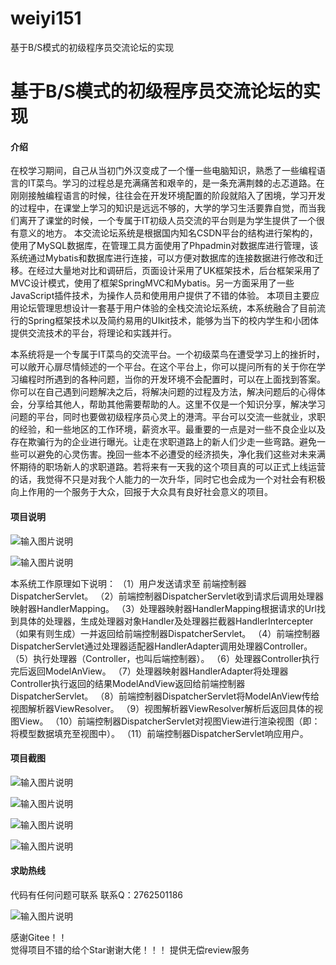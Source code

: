 # weiyi151
基于B/S模式的初级程序员交流论坛的实现

# 基于B/S模式的初级程序员交流论坛的实现




#### 介绍
在校学习期间，自己从当初门外汉变成了一个懂一些电脑知识，熟悉了一些编程语言的IT菜鸟。学习的过程总是充满痛苦和艰辛的，是一条充满荆棘的忐忑道路。在刚刚接触编程语言的时候，往往会在开发环境配置的阶段就陷入了困境，学习开发的过程中，在课堂上学习的知识是远远不够的，大学的学习生活要靠自觉，而当我们离开了课堂的时候，一个专属于IT初级人员交流的平台则是为学生提供了一个很有意义的地方。
本交流论坛系统是根据国内知名CSDN平台的结构进行架构的，使用了MySQL数据库，在管理工具方面使用了Phpadmin对数据库进行管理，该系统通过Mybatis和数据库进行连接，可以方便对数据库的连接数据进行修改和迁移。在经过大量地对比和调研后，页面设计采用了UK框架技术，后台框架采用了MVC设计模式，使用了框架SpringMVC和Mybatis。另一方面采用了一些JavaScript插件技术，为操作人员和使用用户提供了不错的体验。
本项目主要应用论坛管理思想设计一套基于用户体验的全栈交流论坛系统，本系统融合了目前流行的Spring框架技术以及简约易用的UIkit技术，能够为当下的校内学生和小团体提供交流技术的平台，将理论和实践并行。

本系统将是一个专属于IT菜鸟的交流平台。一个初级菜鸟在遭受学习上的挫折时，可以敞开心扉尽情倾述的一个平台。在这个平台上，你可以提问所有的关于你在学习编程时所遇到的各种问题，当你的开发环境不会配置时，可以在上面找到答案。你可以在自己遇到问题解决之后，将解决问题的过程及方法，解决问题后的心得体会，分享给其他人，帮助其他需要帮助的人。这里不仅是一个知识分享，解决学习问题的平台，同时也要做初级程序员心灵上的港湾。平台可以交流一些就业，求职的经验，和一些地区的工作环境，薪资水平。最重要的一点是对一些不良企业以及存在欺骗行为的企业进行曝光。让走在求职道路上的新人们少走一些弯路。避免一些可以避免的心灵伤害。挽回一些本不必遭受的经济损失，净化我们这些对未来满怀期待的职场新人的求职道路。若将来有一天我的这个项目真的可以正式上线运营的话，我觉得不只是对我个人能力的一次升华，同时它也会成为一个对社会有积极向上作用的一个服务于大众，回报于大众具有良好社会意义的项目。





#### 项目说明
![输入图片说明](https://images.gitee.com/uploads/images/2021/0201/232204_4f51e1c4_8621591.png "屏幕截图.png")

![输入图片说明](https://images.gitee.com/uploads/images/2021/0201/232212_96e6220a_8621591.png "屏幕截图.png")

本系统工作原理如下说明：
（1）用户发送请求至 前端控制器DispatcherServlet。
（2）前端控制器DispatcherServlet收到请求后调用处理器映射器HandlerMapping。
（3）处理器映射器HandlerMapping根据请求的Url找到具体的处理器，生成处理器对象Handler及处理器拦截器HandlerIntercepter（如果有则生成）一并返回给前端控制器DispatcherServlet。
（4）前端控制器DispatcherServlet通过处理器适配器HandlerAdapter调用处理器Controller。
（5）执行处理器（Controller，也叫后端控制器）。
（6）处理器Controller执行完后返回ModelAnView。
（7）处理器映射器HandlerAdapter将处理器Controller执行返回的结果ModelAndView返回给前端控制器DispatcherServlet。
（8）前端控制器DispatcherServlet将ModelAnView传给视图解析器ViewResolver。
（9）视图解析器ViewResolver解析后返回具体的视图View。
（10）前端控制器DispatcherServlet对视图View进行渲染视图（即：将模型数据填充至视图中）。
（11）前端控制器DispatcherServlet响应用户。


#### 项目截图
![输入图片说明](https://images.gitee.com/uploads/images/2021/0201/232240_04a0aec8_8621591.png "屏幕截图.png")

![输入图片说明](https://images.gitee.com/uploads/images/2021/0201/232247_5f74f866_8621591.png "屏幕截图.png")

![输入图片说明](https://images.gitee.com/uploads/images/2021/0201/232254_8058cb9b_8621591.png "屏幕截图.png")

![输入图片说明](https://images.gitee.com/uploads/images/2021/0201/232304_3b3969a5_8621591.png "屏幕截图.png")

#### 求助热线


代码有任何问题可联系
联系Q：2762501186

                            
![输入图片说明](https://images.gitee.com/uploads/images/2020/1119/003728_cd598bb9_4865385.jpeg "微信.jpg")           

感谢Gitee！！  
觉得项目不错的给个Star谢谢大佬！！！
提供无偿review服务
